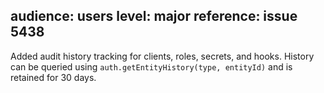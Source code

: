 audience: users
level: major
reference: issue 5438
---
Added audit history tracking for clients, roles, secrets, and hooks.
History can be queried using `auth.getEntityHistory(type, entityId)` and is retained for 30 days.
